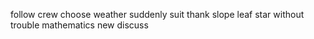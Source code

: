 follow crew choose weather suddenly suit thank slope leaf star without trouble mathematics new discuss